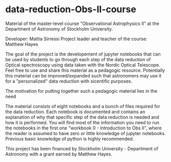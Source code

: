 # data-reduction-Obs-II-course
Material of the master-level course "Observational Astrophysics II" at the Department of Astronomy of Stockholm University.

Developer: Mattia Sirressi
Project leader and teacher of the course: Matthew Hayes

The goal of the project is the developement of jupyter notebooks that can be used by students to go through each step of the data reduction 
of Optical spectroscopy using data taken with the Nordic Optical Telescope.
Feel free to use and share this material as a pedagogic resource. 
Potentially this material can be improved/expanded such that astronomers may use it for a "personalized" data reduction with sicentific purposes.

The motivation for putting together such a pedagogic material lies in the need

The material consists of eight notebooks and a bunch of files required for the data reduction. 
Each notebook is documented and contains an explanation of why that specific step of the data reduction is needed and how it is performed.
You will find most of the information you need to run the notebooks in the first one "workbook 0 - Introduction to Obs II", where the reader is assumed to have zero or little knowledge of jupyter notebooks. Previous basic knowledge of python is highly recommended.


This project has been financed by Stockholm University - Department of Astronomy with a grant earned by Matthew Hayes.

